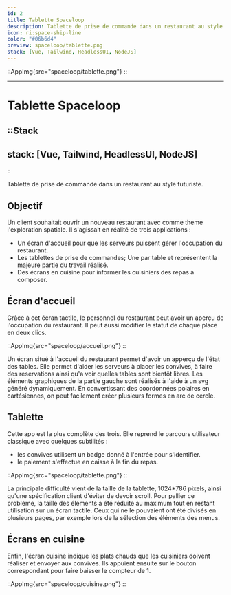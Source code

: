 ```yaml
---
id: 2
title: Tablette Spaceloop
description: Tablette de prise de commande dans un restaurant au style futuriste.
icon: ri:space-ship-line
color: "#06b6d4"
preview: spaceloop/tablette.png
stack: [Vue, Tailwind, HeadlessUI, NodeJS]
---
```


::AppImg{src="spaceloop/tablette.png"}
::

---

# Tablette Spaceloop

::Stack
---
stack: [Vue, Tailwind, HeadlessUI, NodeJS]
---
::

Tablette de prise de commande dans un restaurant au style futuriste.

## Objectif

Un client souhaitait ouvrir un nouveau restaurant avec comme theme l'exploration spatiale.
Il s'agissait en réalité de trois applications :
- Un écran d'accueil pour que les serveurs puissent gérer l'occupation du restaurant.
- Les tablettes de prise de commandes; Une par table et représentent la majeure partie du travail réalisé.
- Des écrans en cuisine pour informer les cuisiniers des repas à composer.


## Écran d'accueil

Grâce à cet écran tactile, le personnel du restaurant peut avoir un aperçu de l'occupation du restaurant.
Il peut aussi modifier le statut de chaque place en deux clics.

::AppImg{src="spaceloop/accueil.png"}
::

Un écran situé à l'accueil du restaurant permet d'avoir un apperçu de l'état des tables.
Elle permet d'aider les serveurs à placer les convives, à faire des reservations ainsi qu'a voir quelles tables sont bientôt libres.
Les éléments graphiques de la partie gauche sont réalisés à l'aide à un svg généré dynamiquement.
En convertissant des coordonnées polaires en cartésiennes, on peut facilement créer plusieurs formes en arc de cercle.


## Tablette

Cette app est la plus complète des trois. Elle reprend le parcours utilisateur classique avec quelques subtilités :
- les convives utilisent un badge donné à l'entrée pour s'identifier.
- le paiement s'effectue en caisse à la fin du repas.

::AppImg{src="spaceloop/tablette.png"}
::

La principale difficulté vient de la taille de la tablette, 1024*786 pixels, ainsi qu'une spécification client d'éviter de devoir scroll.
Pour pallier ce problème, la taille des éléments a été réduite au maximum tout en restant utilisation sur un écran tactile.
Ceux qui ne le pouvaient ont été divisés en plusieurs pages, par exemple lors de la sélection des éléments des menus.


## Écrans en cuisine

Enfin, l'écran cuisine indique les plats chauds que les cuisiniers doivent réaliser et envoyer aux convives.
Ils appuient ensuite sur le bouton correspondant pour faire baisser le compteur de 1.

::AppImg{src="spaceloop/cuisine.png"}
::

